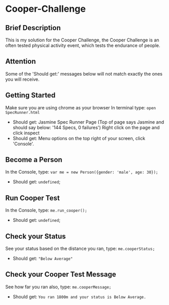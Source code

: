 # Cooper-Challenge

## Brief Description
This is my solution for the Cooper Challenge, the Cooper Challenge is an often tested physical activity event, which tests the endurance of people.

## Attention
Some of the 'Should get:' messages below will not match exactly the ones you will receive.
## Getting Started
Make sure you are using chrome as your browser
In terminal type: `open SpecRunner.html`
* Should get: Jasmine Spec Runner Page (Top of page says Jasmine and should say below: '144 Specs, 0 failures')
Right click on the page and click inspect
* Should get: Menu options on the top right of your screen, click 'Console'.

## Become a Person
In the Console, type: `var me = new Person({gender: 'male', age: 30});`
* Should get: `undefined`;

## Run Cooper Test
In the Console, type: `me.run_cooper();`
* Should get: `undefined`;

## Check your Status
See your status based on the distance you ran, type: `me.cooperStatus;`
* Should get: `"Below Average"`

## Check your Cooper Test Message
See how far you ran also, type: `me.cooperMessage;`
* Should get: `You ran 1800m and your status is Below Average.`
